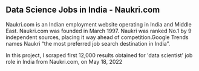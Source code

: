 ## Data Science Jobs in India - Naukri.com


Naukri.com is an Indian employment website operating in India and Middle East. Naukri.com was founded in March 1997. Naukri was ranked No.1 by 9 independent sources, placing it way ahead of competition.Google Trends names Naukri “the most preferred job search destination in India”.

In this project, I scraped first 12,000 results obtained for 'data scientist' job role in India from Naukri.com, on May 18, 2022
